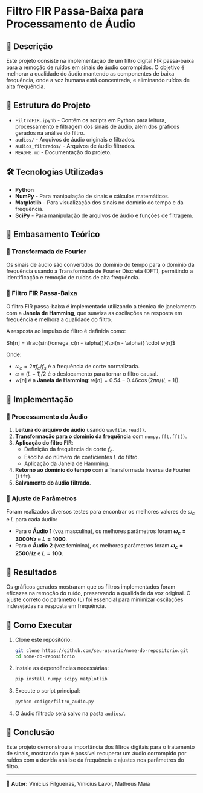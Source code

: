 # Filtro FIR Passa-Baixa para Processamento de Áudio

## 📌 Descrição
Este projeto consiste na implementação de um filtro digital FIR passa-baixa para a remoção de ruídos em sinais de áudio corrompidos. O objetivo é melhorar a qualidade do áudio mantendo as componentes de baixa frequência, onde a voz humana está concentrada, e eliminando ruídos de alta frequência.

## 📂 Estrutura do Projeto
- `FiltroFIR.ipynb` - Contém os scripts em Python para leitura, processamento e filtragem dos sinais de áudio, além dos gráficos gerados na análise do filtro.
- `audios/` - Arquivos de áudio originais e filtrados.
- `audios_filtrados/` - Arquivos de áudio filtrados. 
- `README.md` - Documentação do projeto.

## 🛠 Tecnologias Utilizadas
- **Python**
- **NumPy** - Para manipulação de sinais e cálculos matemáticos.
- **Matplotlib** - Para visualização dos sinais no domínio do tempo e da frequência.
- **SciPy** - Para manipulação de arquivos de áudio e funções de filtragem.

## 📖 Embasamento Teórico
### 🔹 Transformada de Fourier
Os sinais de áudio são convertidos do domínio do tempo para o domínio da frequência usando a Transformada de Fourier Discreta (DFT), permitindo a identificação e remoção de ruídos de alta frequência.

### 🔹 Filtro FIR Passa-Baixa
O filtro FIR passa-baixa é implementado utilizando a técnica de janelamento com a **Janela de Hamming**, que suaviza as oscilações na resposta em frequência e melhora a qualidade do filtro.

A resposta ao impulso do filtro é definida como:

$h[n] = \frac{sin(\omega_c(n - \alpha))}{\pi(n - \alpha)} \cdot w[n]$

Onde:
- $\omega_c = 2\pi f_c / f_s$ é a frequência de corte normalizada.
- $\alpha = (L-1)/2$ é o deslocamento para tornar o filtro causal.
- $w[n]$ é a **Janela de Hamming**: $w[n] = 0.54 - 0.46 \cos(2\pi n / (L - 1))$.

## 🔧 Implementação
### 🔹 Processamento do Áudio
1. **Leitura do arquivo de áudio** usando `wavfile.read()`.
2. **Transformação para o domínio da frequência** com `numpy.fft.fft()`.
3. **Aplicação do filtro FIR**:
   - Definição da frequência de corte $f_c$.
   - Escolha do número de coeficientes $L$ do filtro.
   - Aplicação da Janela de Hamming.
4. **Retorno ao domínio do tempo** com a Transformada Inversa de Fourier (`ifft`).
5. **Salvamento do áudio filtrado**.

### 🔹 Ajuste de Parâmetros
Foram realizados diversos testes para encontrar os melhores valores de $\omega_c$ e $L$ para cada áudio:
- Para o **Áudio 1** (voz masculina), os melhores parâmetros foram **$\omega_c = 3000 Hz$** e **$L = 1000$**.
- Para o **Áudio 2** (voz feminina), os melhores parâmetros foram **$\omega_c = 2500 Hz$** e **$L = 100$**.

## 🎯 Resultados
Os gráficos gerados mostraram que os filtros implementados foram eficazes na remoção do ruído, preservando a qualidade da voz original. O ajuste correto do parâmetro \(L\) foi essencial para minimizar oscilações indesejadas na resposta em frequência.

## 📌 Como Executar
1. Clone este repositório:
   ```sh
   git clone https://github.com/seu-usuario/nome-do-repositorio.git
   cd nome-do-repositorio
   ```
2. Instale as dependências necessárias:
   ```sh
   pip install numpy scipy matplotlib
   ```
3. Execute o script principal:
   ```sh
   python codigo/filtro_audio.py
   ```
4. O áudio filtrado será salvo na pasta `audios/`.

## 📄 Conclusão
Este projeto demonstrou a importância dos filtros digitais para o tratamento de sinais, mostrando que é possível recuperar um áudio corrompido por ruídos com a devida análise da frequência e ajustes nos parâmetros do filtro.

---
📌 **Autor:** Vinícius Filgueiras, Vinícius Lavor, Matheus Maia

